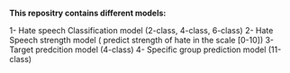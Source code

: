 **This repositry contains different models:**

1- Hate speech Classification model (2-class, 4-class, 6-class)
2- Hate Speech strength model ( predict strength of hate in the scale [0-10])
3- Target predcition model (4-class)
4- Specific group prediction model (11-class)
